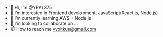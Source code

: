 - 👋 Hi, I’m @YRAL375
- 👀 I’m interested in Frontend development, JavaScript(React.js, Node.js)
- 🌱 I’m currently learning AWS + Node.js
- 💞️ I’m looking to collaborate on ...
- 📫 How to reach me vvoitkus@gmail.com

<!---
YRAL375/YRAL375 is a ✨ special ✨ repository because its `README.md` (this file) appears on your GitHub profile.
You can click the Preview link to take a look at your changes.
--->

